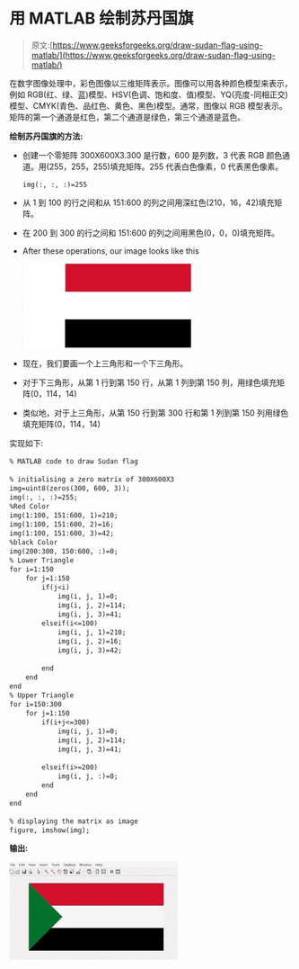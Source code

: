 # 用 MATLAB 绘制苏丹国旗

> 原文:[https://www.geeksforgeeks.org/draw-sudan-flag-using-matlab/](https://www.geeksforgeeks.org/draw-sudan-flag-using-matlab/)

在数字图像处理中，彩色图像以三维矩阵表示。图像可以用各种颜色模型来表示，例如 RGB(红、绿、蓝)模型、HSV(色调、饱和度、值)模型、YQ(亮度-同相正交)模型、CMYK(青色、品红色、黄色、黑色)模型。通常，图像以 RGB 模型表示。矩阵的第一个通道是红色，第二个通道是绿色，第三个通道是蓝色。

**绘制苏丹国旗的方法:**

*   创建一个零矩阵 300X600X3.300 是行数，600 是列数，3 代表 RGB 颜色通道。用(255，255，255)填充矩阵。255 代表白色像素，0 代表黑色像素。

    ```
    img(:, :, :)=255
    ```

*   从 1 到 100 的行之间和从 151:600 的列之间用深红色(210，16，42)填充矩阵。
*   在 200 到 300 的行之间和 151:600 的列之间用黑色(0，0，0)填充矩阵。
*   After these operations, our image looks like this

    ![](img/2dd8d561937cf08a5044b27fb76ebbb3.png)

*   现在，我们要画一个上三角形和一个下三角形。
*   对于下三角形，从第 1 行到第 150 行，从第 1 列到第 150 列，用绿色填充矩阵(0，114，14)
*   类似地，对于上三角形，从第 150 行到第 300 行和第 1 列到第 150 列用绿色填充矩阵(0，114，14)

实现如下:

```
% MATLAB code to draw Sudan flag

% initialising a zero matrix of 300X600X3
img=uint8(zeros(300, 600, 3));
img(:, :, :)=255;
%Red Color
img(1:100, 151:600, 1)=210;
img(1:100, 151:600, 2)=16;
img(1:100, 151:600, 3)=42;
%black Color 
img(200:300, 150:600, :)=0;
% Lower Triangle
for i=1:150
    for j=1:150
        if(j<i)
            img(i, j, 1)=0;
            img(i, j, 2)=114;
            img(i, j, 3)=41;
        elseif(i<=100)
            img(i, j, 1)=210;
            img(i, j, 2)=16;
            img(i, j, 3)=42;

        end
    end
end
% Upper Triangle
for i=150:300
    for j=1:150
        if(i+j<=300)
            img(i, j, 1)=0;
            img(i, j, 2)=114;
            img(i, j, 3)=41;

        elseif(i>=200)
            img(i, j, :)=0;            
        end
    end
end

% displaying the matrix as image
figure, imshow(img);
```

**输出:**

![](img/b8968fb93743f945b4c774b19c653be5.png)